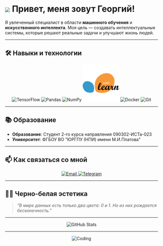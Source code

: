 # <img src="https://img.icons8.com/ios-filled/50/000000/brain-circuit.png" width="30" style="vertical-align: middle;" /> Привет, меня зовут Георгий!

Я увлеченный специалист в области **машинного обучения** и **искусственного интеллекта**. Моя цель — создавать интеллектуальные системы, которые решают реальные задачи и улучшают жизнь людей.

---

## 🛠️ Навыки и технологии
<p align="center">
  <img src="https://img.icons8.com/?size=100&id=n3QRpDA7KZ7P&format=png&color=000000" title="TensorFlow" />
  <img src="https://img.icons8.com/?size=100&id=xSkewUSqtErH&format=png&color=000000" alt="Pandas" title="Pandas" />
  <img src="https://img.icons8.com/?size=100&id=aR9CXyMagKIS&format=png&color=000000" alt="NumPy" title="NumPy" />
  <img src="https://raw.githubusercontent.com/devicons/devicon/ca28c779441053191ff11710fe24a9e6c23690d6/icons/scikitlearn/scikitlearn-original.svg" alt="scikit-learn" title="scikit-learn" width="120" />
  <img src="https://img.icons8.com/?size=100&id=cdYUlRaag9G9&format=png&color=000000" alt="Docker" title="Docker" />
  <img src="https://img.icons8.com/?size=100&id=20906&format=png&color=000000" alt="Git" title="Git" />
</p>

---

## 📚 Образование
- **Образование**: Студент 2-го курса направления 090302-ИСТа-023
- **Университет**: ФГБОУ ВО "ЮРГПУ (НПИ) имени М.И.Платова"

---

## 📫 Как связаться со мной
<p align="center">
  <a href="mailto:petrosangosa2005@gmail.com">
    <img src="https://img.icons8.com/?size=100&id=RUVBnu6Mciid&format=png&color=000000" alt="Email" title="Email" />
  </a><a href="https://t.me/viberrviberrr">
    <img src="https://img.icons8.com/?size=100&id=7jrHorBRorpX&format=png&color=000000" alt="Telegram" title="Telegram" />
  </a>
</p>

---

## 🖤🤍 Черно-белая эстетика
> *"В мире данных есть только два цвета: 0 и 1. Но из них рождается бесконечность."*

---

<p align="center">
  <img src="https://github-readme-stats.vercel.app/api?username=ваш_username&show_icons=true&theme=dark" alt="GitHub Stats" />
</p>

---

<p align="center">
  <img src="https://media.giphy.com/media/3o7TKsQ8gqVrXhq3mM/giphy.gif" alt="Coding" width="200" />
</p>

